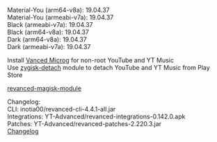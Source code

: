 Material-You (arm64-v8a): 19.04.37  
Material-You (armeabi-v7a): 19.04.37  
Black (armeabi-v7a): 19.04.37  
Black (arm64-v8a): 19.04.37  
Dark (arm64-v8a): 19.04.37  
Dark (armeabi-v7a): 19.04.37  

Install [Vanced Microg](https://github.com/inotia00/VancedMicroG/releases) for non-root YouTube and YT Music  
Use [zygisk-detach](https://github.com/j-hc/zygisk-detach) module to detach YouTube and YT Music from Play Store  

[revanced-magisk-module](https://github.com/j-hc/revanced-magisk-module)  

Changelog:  
CLI: inotia00/revanced-cli-4.4.1-all.jar  
Integrations: YT-Advanced/revanced-integrations-0.142.0.apk  
Patches: YT-Advanced/revanced-patches-2.220.3.jar  
[Changelog](https://github.com/YT-Advanced/ReX-patches/releases/tag/v2.220.3)  
